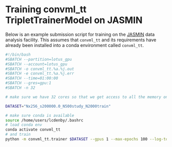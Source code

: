 # Training convml_tt TripletTrainerModel on JASMIN

Below is an example submission script for training on the
[JASMIN](https://www.jasmin.ac.uk/) data analysis facility. This assumes that
`convml_tt` and its requirements have already been installed into a conda
environment called `convml_tt`.

```bash
#!/bin/bash
#SBATCH --partition=lotus_gpu
#SBATCH --account=lotus_gpu
#SBATCH -o convml_tt.%a.%j.out
#SBATCH -e convml_tt.%a.%j.err
#SBATCH --time=01:00:00
#SBATCH --gres=gpu:1
#SBATCH -n 32

# make sure we have 32 cores so that we get access to all the memory on the node

DATASET="Nx256_s200000.0_N500study_N2000train"

# make sure conda is available
source /home/users/lcdenby/.bashrc
# load conda env
conda activate convml_tt
# and train
python -m convml_tt.trainer $DATASET --gpus 1 --max-epochs 100 --log-to-wandb --preload-data --num-dataloader-workers 32 --batch-size 64
```
